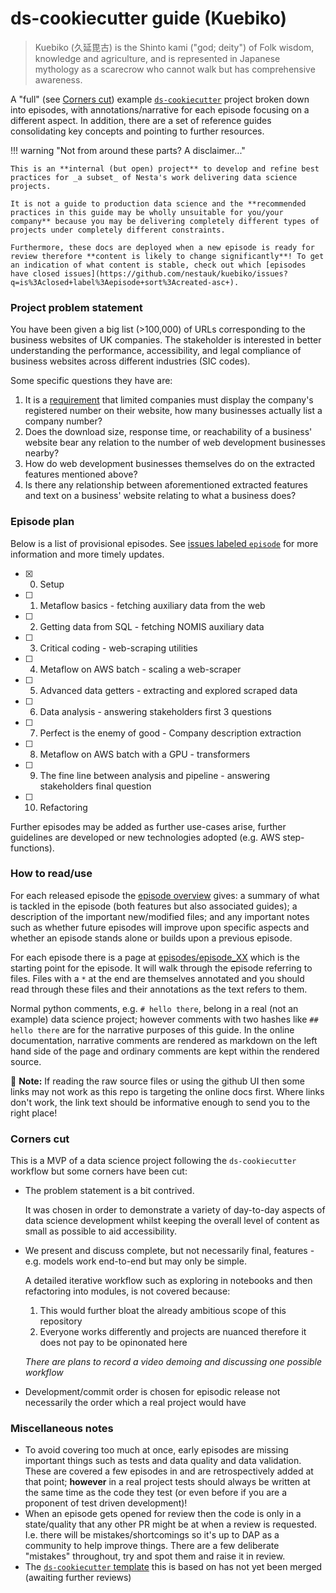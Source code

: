 # ds-cookiecutter guide (Kuebiko)

> Kuebiko (久延毘古) is the Shinto kami ("god; deity") of Folk wisdom, knowledge and agriculture, and is represented in Japanese mythology as a scarecrow who cannot walk but has comprehensive awareness.

A "full" (see [Corners cut](#corners-cut)) example [`ds-cookiecutter`](http://nestauk.github.io/ds-cookiecutter/) project broken down into episodes, with annotations/narrative for each episode focusing on a different aspect. In addition, there are a set of reference guides consolidating key concepts and pointing to further resources.

!!! warning "Not from around these parts? A disclaimer..."

    This is an **internal (but open) project** to develop and refine best practices for _a subset_ of Nesta's work delivering data science projects.

    It is not a guide to production data science and the **recommended practices in this guide may be wholly unsuitable for you/your company** because you may be delivering completely different types of projects under completely different constraints.

    Furthermore, these docs are deployed when a new episode is ready for review therefore **content is likely to change significantly**! To get an indication of what content is stable, check out which [episodes have closed issues](https://github.com/nestauk/kuebiko/issues?q=is%3Aclosed+label%3Aepisode+sort%3Acreated-asc+).

### Project problem statement

You have been given a big list (>100,000) of URLs corresponding to the business websites of UK companies.
The stakeholder is interested in better understanding the performance, accessibility, and legal compliance of business websites across different industries (SIC codes).

Some specific questions they have are:

1. It is a [requirement](https://www.gov.uk/running-a-limited-company/signs-stationery-and-promotional-material) that limited companies must display the company's registered number on their website, how many businesses actually list a company number?
2. Does the download size, response time, or reachability of a business' website bear any relation to the number of web development businesses nearby?
3. How do web development businesses themselves do on the extracted features mentioned above?
4. Is there any relationship between aforementioned extracted features and text on a business' website relating to what a business does?

### Episode plan

Below is a list of provisional episodes. See [issues labeled `episode`](https://github.com/nestauk/kuebiko/issues?q=is%3Aopen+label%3Aepisode+sort%3Acreated-asc) for more information and more timely updates.

-   [x] 0. Setup
-   [ ] 1. Metaflow basics - fetching auxiliary data from the web
-   [ ] 2. Getting data from SQL - fetching NOMIS auxiliary data
-   [ ] 3. Critical coding - web-scraping utilities
-   [ ] 4. Metaflow on AWS batch - scaling a web-scraper
-   [ ] 5. Advanced data getters - extracting and explored scraped data
-   [ ] 6. Data analysis - answering stakeholders first 3 questions
-   [ ] 7. Perfect is the enemy of good - Company description extraction
-   [ ] 8. Metaflow on AWS batch with a GPU - transformers
-   [ ] 9. The fine line between analysis and pipeline - answering stakeholders final question
-   [ ] 10. Refactoring

Further episodes may be added as further use-cases arise, further guidelines are developed or new technologies adopted (e.g. AWS step-functions).

### How to read/use

For each released episode the [episode overview](episodes/index.md) gives: a summary of what is tackled in the episode (both features but also associated guides); a description of the important new/modified files; and any important notes such as whether future episodes will improve upon specific aspects and whether an episode stands alone or builds upon a previous episode.

For each episode there is a page at [episodes/episode_XX](episodes/) which is the starting point for the episode. It will walk through the episode referring to files. Files with a `*` at the end are themselves annotated and you should read through these files and their annotations as the text refers to them.

Normal python comments, e.g. `# hello there`, belong in a real (not an example) data science project; however comments with two hashes like `## hello there` are for the narrative purposes of this guide. In the online documentation, narrative comments are rendered as markdown on the left hand side of the page and ordinary comments are kept within the rendered source.

:notebook: **Note:** If reading the raw source files or using the github UI then some links may not work as this repo is targeting the online docs first. Where links don't work, the link text should be informative enough to send you to the right place!

### Corners cut

This is a MVP of a data science project following the `ds-cookiecutter` workflow but some corners have been cut:

-   The problem statement is a bit contrived.

    It was chosen in order to demonstrate a variety of day-to-day aspects of data science development whilst keeping the overall level of content as small as possible to aid accessibility.

-   We present and discuss complete, but not necessarily final, features -
    e.g. models work end-to-end but may only be simple.

    A detailed iterative workflow such as exploring in notebooks and then refactoring into modules, is not covered because:

    1. This would further bloat the already ambitious scope of this repository
    2. Everyone works differently and projects are nuanced therefore it does not pay to be opinonated here

    _There are plans to record a video demoing and discussing one possible workflow_

-   Development/commit order is chosen for episodic release not necessarily the order which a real project would have

### Miscellaneous notes

-   To avoid covering too much at once, early episodes are missing important things such as tests and data quality and data validation. These are covered a few episodes in and are retrospectively added at that point; **however** in a real project tests should always be written at the same time as the code they test (or even before if you are a proponent of test driven development)!
-   When an episode gets opened for review then the code is only in a state/quality that any other PR might be at when a review is requested. I.e. there will be mistakes/shortcomings so it's up to DAP as a community to help improve things.
    There are a few deliberate "mistakes" throughout, try and spot them
    and raise it in review.
-   The [`ds-cookiecutter` template](https://github.com/nestauk/ds-cookiecutter/pull/92) this is based on has not yet been merged (awaiting further reviews)
